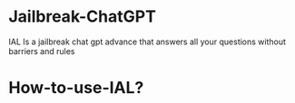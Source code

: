 # Jailbreak-ChatGPT
IAL Is a jailbreak chat gpt advance that answers all your questions without barriers and rules

# How-to-use-IAL?
